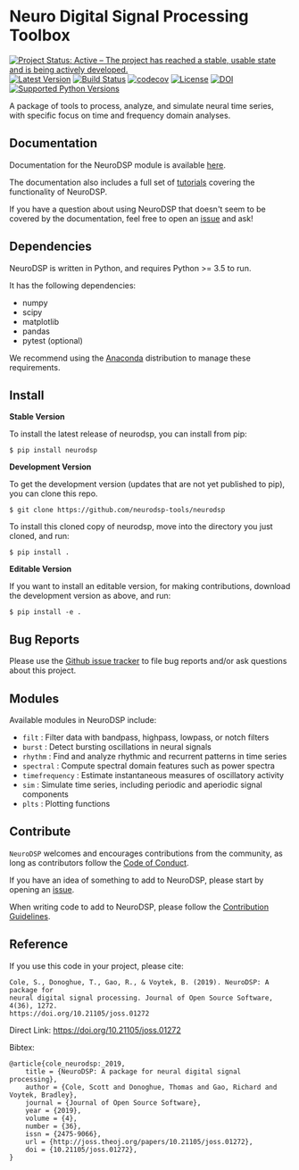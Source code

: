 # Neuro Digital Signal Processing Toolbox

[![Project Status: Active – The project has reached a stable, usable state and is being actively developed.](http://www.repostatus.org/badges/latest/active.svg)](http://www.repostatus.org/#active)
[![Latest Version](https://img.shields.io/pypi/v/neurodsp.svg)](https://pypi.python.org/pypi/neurodsp/)
[![Build Status](https://travis-ci.org/neurodsp-tools/neurodsp.svg)](https://travis-ci.org/neurodsp-tools/neurodsp)
[![codecov](https://codecov.io/gh/neurodsp-tools/neurodsp/branch/master/graph/badge.svg)](https://codecov.io/gh/neurodsp-tools/neurodsp)
[![License](http://img.shields.io/badge/license-MIT-brightgreen.svg?style=flat)](LICENSE.md)
[![DOI](http://joss.theoj.org/papers/10.21105/joss.01272/status.svg)](https://doi.org/10.21105/joss.01272)
[![Supported Python Versions](https://img.shields.io/pypi/pyversions/neurodsp.svg)](https://pypi.python.org/pypi/neurodsp/)

A package of tools to process, analyze, and simulate neural time series, with specific focus on time and frequency domain analyses.

## Documentation

Documentation for the NeuroDSP module is available [here](https://neurodsp-tools.github.io/neurodsp/).

The documentation also includes a full set of [tutorials](https://neurodsp-tools.github.io/neurodsp/auto_tutorials/index.html)
covering the functionality of NeuroDSP.

If you have a question about using NeuroDSP that doesn't seem to be covered by the documentation, feel free to
open an [issue](https://github.com/neurodsp-tools/neurodsp/issues) and ask!

## Dependencies

NeuroDSP is written in Python, and requires Python >= 3.5 to run.

It has the following dependencies:
- numpy
- scipy
- matplotlib
- pandas
- pytest (optional)

We recommend using the [Anaconda](https://www.continuum.io/downloads) distribution to manage these requirements.

## Install

**Stable Version**

To install the latest release of neurodsp, you can install from pip:

`$ pip install neurodsp`

**Development Version**

To get the development version (updates that are not yet published to pip), you can clone this repo.

`$ git clone https://github.com/neurodsp-tools/neurodsp`

To install this cloned copy of neurodsp, move into the directory you just cloned, and run:

`$ pip install .`

**Editable Version**

If you want to install an editable version, for making contributions, download the development version as above, and run:

`$ pip install -e .`

## Bug Reports

Please use the [Github issue tracker](https://github.com/neurodsp-tools/neurodsp/issues) to file bug reports and/or ask questions about this project.

## Modules

Available modules in NeuroDSP include:

- ```filt``` : Filter data with bandpass, highpass, lowpass, or notch filters
- ```burst``` : Detect bursting oscillations in neural signals
- ```rhythm``` : Find and analyze rhythmic and recurrent patterns in time series
- ```spectral``` : Compute spectral domain features such as power spectra
- ```timefrequency``` : Estimate instantaneous measures of oscillatory activity
- ```sim``` : Simulate time series, including periodic and aperiodic signal components
- ```plts``` : Plotting functions

## Contribute

`NeuroDSP` welcomes and encourages contributions from the community, as long as contributors follow the [Code of Conduct](https://github.com/neurodsp-tools/neurodsp/blob/master/CODE_OF_CONDUCT.md).

If you have an idea of something to add to NeuroDSP, please start by opening an [issue](https://github.com/neurodsp-tools/neurodsp/issues).

When writing code to add to NeuroDSP, please follow the [Contribution Guidelines](https://github.com/neurodsp-tools/neurodsp/blob/master/CONTRIBUTING.md).

## Reference

If you use this code in your project, please cite:

```
Cole, S., Donoghue, T., Gao, R., & Voytek, B. (2019). NeuroDSP: A package for
neural digital signal processing. Journal of Open Source Software, 4(36), 1272.
https://doi.org/10.21105/joss.01272
```

Direct Link: https://doi.org/10.21105/joss.01272

Bibtex:
```
@article{cole_neurodsp:_2019,
	title = {NeuroDSP: A package for neural digital signal processing},
    author = {Cole, Scott and Donoghue, Thomas and Gao, Richard and Voytek, Bradley},
    journal = {Journal of Open Source Software},
    year = {2019},
	volume = {4},
    number = {36},
	issn = {2475-9066},
	url = {http://joss.theoj.org/papers/10.21105/joss.01272},
	doi = {10.21105/joss.01272},
}
```
